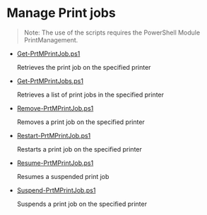 # Manage Print jobs

> Note: The use of the scripts requires the PowerShell Module PrintManagement.

+ [Get-PrtMPrintJob.ps1](./Get-PrtMPrintJob.ps1)

  Retrieves the print job on the specified printer

+ [Get-PrtMPrintJobs.ps1](./Get-PrtMPrintJobs.ps1)

  Retrieves a list of print jobs in the specified printer

+ [Remove-PrtMPrintJob.ps1](./Remove-PrtMPrintJob.ps1)

  Removes a print job on the specified printer

+ [Restart-PrtMPrintJob.ps1](./Restart-PrtMPrintJob.ps1)

  Restarts a print job on the specified printer

+ [Resume-PrtMPrintJob.ps1](./Resume-PrtMPrintJob.ps1)

  Resumes a suspended print job

+ [Suspend-PrtMPrintJob.ps1](./Suspend-PrtMPrintJob.ps1)

  Suspends a print job on the specified printer